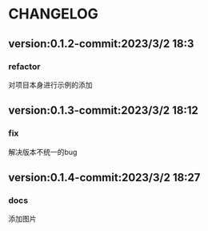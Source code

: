 # CHANGELOG 

  
## version:0.1.2-commit:2023/3/2  18:3 
### refactor 

对项目本身进行示例的添加

  


  
## version:0.1.3-commit:2023/3/2  18:12 
### fix 

解决版本不统一的bug

  
## version:0.1.4-commit:2023/3/2  18:27 
### docs 

添加图片

  